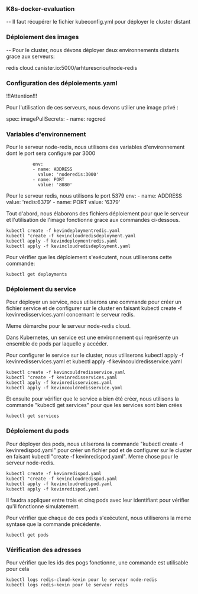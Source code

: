 ### K8s-docker-evaluation

-- Il faut récupérer le fichier kubeconfig.yml pour déployer le cluster distant

### Déploiement des images

-- Pour le cluster, nous dévons déployer deux environnements distants grace aux serveurs:

redis 
cloud.canister.io:5000/arhturescriou/node-redis

  ### Configuration des déploiements.yaml
!!!Attention!!!

Pour l'utilisation de ces serveurs, nous devons utilier une image privé :

spec:
  imagePullSecrets:
    - name: regcred

  ### Variables d'environnement 
  Pour le serveur node-redis, nous utilisons des variables d'environnement dont le port sera configuré par 3000
  ``` 
            env:
            - name: ADDRESS
              value: 'noderedis:3000'
            - name: PORT
              value: '8080'
 ```
  Pour le serveur redis, nous utilisons le port 5379
          env:
            - name: ADDRESS
              value: 'redis:6379'
            - name: PORT
              value: '6379'
  
  Tout d'abord, nous élaborons des fichiers déploiement pour que le serveur et l'utilisation de l'image fonctionne grace aux commandes ci-dessous.
  
```
kubectl create -f kevindeploymentredis.yaml
kubectl "create -f kevincloudredisdeployment.yaml
kubectl apply -f kevindeploymentredis.yaml
kubectl apply -f kevincloudredisdeployment.yaml 
``` 

Pour vérifier que les déploiement s'exécutent, nous utiliserons cette commande:

```
kubectl get deployments
```

### Déploiement du service

Pour déployer un service, nous utilserons une commande pour créer un fichier service et de configurer sur le cluster en faisant kubectl create -f kevinredisservices.yaml concernant le serveur redis. 

Meme démarche pour le serveur node-redis cloud.

Dans Kubernetes, un service est une environnement qui représente un ensemble de pods par laquelle y accéder.

Pour configurer le service sur le cluster, nous utiliserons kubectl apply -f kevinredisservices.yaml et kubectl apply -f kevincouldredisservice.yaml  

```
kubectl create -f kevincouldredisservice.yaml
kubectl "create -f kevinredisservices.yaml
kubectl apply -f kevinredisservices.yaml
kubectl apply -f kevincouldredisservice.yaml 
``` 
Et ensuite pour vérifier que le service a bien été créer, nous utilisons la commande "kubectl get services" pour que les services sont bien crées

```
kubectl get services
```

### Déploiement du pods

Pour déployer des pods, nous utilserons la commande "kubectl create -f kevinredispod.yaml" pour créer un fichier pod et de configurer sur le cluster en faisant kubectl "create -f kevinredispod.yaml".
Meme chose pour le serveur node-redis.

```
kubectl create -f kevinredispod.yaml
kubectl "create -f kevincloudredispod.yaml
kubectl apply -f kevincloudredispod.yaml
kubectl apply -f kevinredispod.yaml 
``` 
Il faudra appliquer entre trois et cinq pods avec leur identifiant pour vérifier qu'il fonctionne simulatement.

Pour vérifier que chaque de ces pods s'exécutent, nous utiliserons la meme syntase que la commande précédente.

```
kubectl get pods
```

### Vérification des adresses

Pour vérifier que les ids des pogs fonctionne, une commande est utilisable pour cela

```
kubectl logs redis-cloud-kevin pour le serveur node-redis
kubectl logs redis-kevin pour le serveur redis
```
